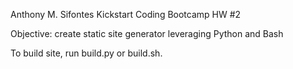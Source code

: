 Anthony M. Sifontes Kickstart Coding Bootcamp HW #2

Objective: create static site generator leveraging Python and Bash

To build site, run build.py or build.sh.
